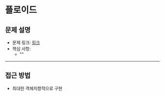 # 플로이드

## 문제 설명
- 문제 링크: [링크](https://school.programmers.co.kr/learn/courses/30/lessons/340213)
- 핵심 사항:
  - ""
---

## 접근 방법
- 최대한 객체지향적으로 구현